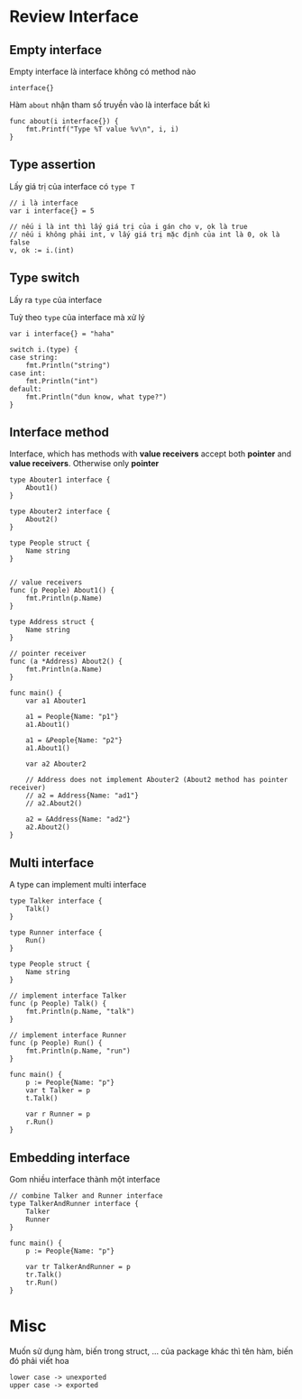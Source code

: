 # Review Interface

## Empty interface

Empty interface là interface không có method nào
```
interface{}
```

Hàm ```about``` nhận tham số truyền vào là interface bất kì
```
func about(i interface{}) {
    fmt.Printf("Type %T value %v\n", i, i)
}
```

## Type assertion

Lấy giá trị của interface có ```type T```

```
// i là interface
var i interface{} = 5

// nếu i là int thì lấy giá trị của i gán cho v, ok là true
// nếu i không phải int, v lấy giá trị mặc định của int là 0, ok là false
v, ok := i.(int)
```

## Type switch

Lấy ra ```type``` của interface

Tuỳ theo ```type``` của interface mà xử lý

```
var i interface{} = "haha"

switch i.(type) {
case string:
    fmt.Println("string")
case int:
    fmt.Println("int")
default:
    fmt.Println("dun know, what type?")
}
```

## Interface method

Interface, which has methods with **value receivers** accept both **pointer** and **value receivers**. Otherwise only **pointer**


```
type Abouter1 interface {
    About1()
}

type Abouter2 interface {
    About2()
}

type People struct {
    Name string
}


// value receivers
func (p People) About1() {
    fmt.Println(p.Name)
}

type Address struct {
    Name string
}

// pointer receiver
func (a *Address) About2() {
    fmt.Println(a.Name)
}

func main() {
    var a1 Abouter1

    a1 = People{Name: "p1"}
    a1.About1()

    a1 = &People{Name: "p2"}
    a1.About1()

    var a2 Abouter2

    // Address does not implement Abouter2 (About2 method has pointer receiver)
    // a2 = Address{Name: "ad1"}
    // a2.About2()

    a2 = &Address{Name: "ad2"}
    a2.About2()
}
```

## Multi interface

A type can implement multi interface

```
type Talker interface {
    Talk()
}

type Runner interface {
    Run()
}

type People struct {
    Name string
}

// implement interface Talker
func (p People) Talk() {
    fmt.Println(p.Name, "talk")
}

// implement interface Runner
func (p People) Run() {
    fmt.Println(p.Name, "run")
}

func main() {
    p := People{Name: "p"}
    var t Talker = p
    t.Talk()

    var r Runner = p
    r.Run()
}
```

## Embedding interface

Gom nhiều interface thành một interface

```
// combine Talker and Runner interface
type TalkerAndRunner interface {
    Talker
    Runner
}

func main() {
    p := People{Name: "p"}

    var tr TalkerAndRunner = p
    tr.Talk()
    tr.Run()
}
```

# Misc

Muốn sử dụng hàm, biến trong struct, ... của package khác thì tên hàm, biến đó phải viết hoa

```
lower case -> unexported
upper case -> exported
```